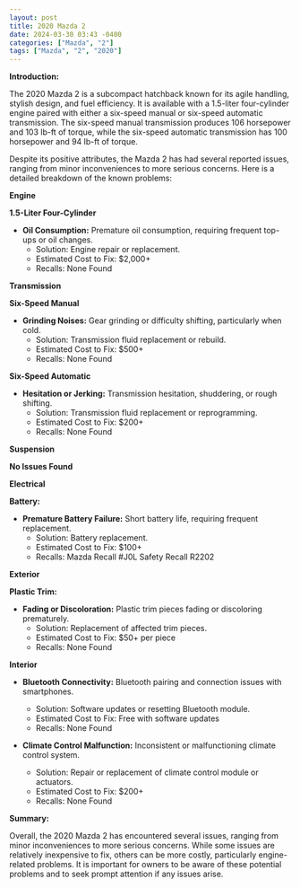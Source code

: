 ```yaml
---
layout: post
title: 2020 Mazda 2
date: 2024-03-30 03:43 -0400
categories: ["Mazda", "2"]
tags: ["Mazda", "2", "2020"]
---
```

**Introduction:**

The 2020 Mazda 2 is a subcompact hatchback known for its agile handling, stylish design, and fuel efficiency. It is available with a 1.5-liter four-cylinder engine paired with either a six-speed manual or six-speed automatic transmission. The six-speed manual transmission produces 106 horsepower and 103 lb-ft of torque, while the six-speed automatic transmission has 100 horsepower and 94 lb-ft of torque.

Despite its positive attributes, the Mazda 2 has had several reported issues, ranging from minor inconveniences to more serious concerns. Here is a detailed breakdown of the known problems:

**Engine**

**1.5-Liter Four-Cylinder**

- **Oil Consumption:** Premature oil consumption, requiring frequent top-ups or oil changes.
  - Solution: Engine repair or replacement.
  - Estimated Cost to Fix: $2,000+
  - Recalls: None Found

**Transmission**

**Six-Speed Manual**

- **Grinding Noises:** Gear grinding or difficulty shifting, particularly when cold.
  - Solution: Transmission fluid replacement or rebuild.
  - Estimated Cost to Fix: $500+
  - Recalls: None Found

**Six-Speed Automatic**

- **Hesitation or Jerking:** Transmission hesitation, shuddering, or rough shifting.
  - Solution: Transmission fluid replacement or reprogramming.
  - Estimated Cost to Fix: $200+
  - Recalls: None Found

**Suspension**

**No Issues Found**

**Electrical**

**Battery:**
- **Premature Battery Failure:** Short battery life, requiring frequent replacement.
  - Solution: Battery replacement.
  - Estimated Cost to Fix: $100+
  - Recalls: Mazda Recall #J0L Safety Recall R2202

**Exterior**

**Plastic Trim:**
- **Fading or Discoloration:** Plastic trim pieces fading or discoloring prematurely.
  - Solution: Replacement of affected trim pieces.
  - Estimated Cost to Fix: $50+ per piece
  - Recalls: None Found

**Interior**

- **Bluetooth Connectivity:** Bluetooth pairing and connection issues with smartphones.
  - Solution: Software updates or resetting Bluetooth module.
  - Estimated Cost to Fix: Free with software updates
  - Recalls: None Found

- **Climate Control Malfunction:** Inconsistent or malfunctioning climate control system.
  - Solution: Repair or replacement of climate control module or actuators.
  - Estimated Cost to Fix: $200+
  - Recalls: None Found

**Summary:**

Overall, the 2020 Mazda 2 has encountered several issues, ranging from minor inconveniences to more serious concerns. While some issues are relatively inexpensive to fix, others can be more costly, particularly engine-related problems. It is important for owners to be aware of these potential problems and to seek prompt attention if any issues arise.
